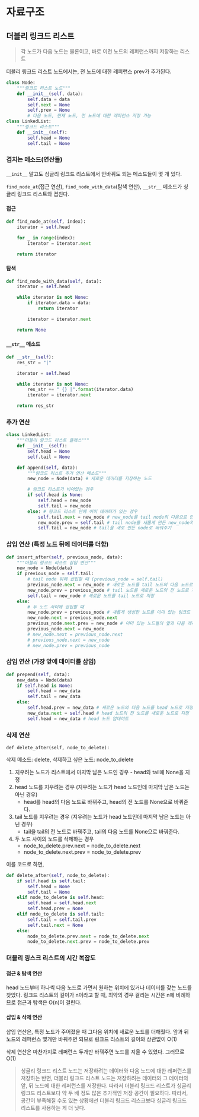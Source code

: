 # 자료구조

## 더블리 링크드 리스트

> 각 노드가 다음 노드는 물론이고, 바로 이전 노드의 레퍼런스까지 저장하는 리스트

더블리 링크드 리스트 노드에서는, 전 노드에 대한 레퍼런스 prev가 추가된다.

```Python
class Node:
    """링크드 리스트 노드"""
    def __init__(self, data):
        self.data = data
        self.next = None
        self.prev = None
        # 다음 노드, 현재 노드, 전 노드에 대한 레퍼런스 저장 가능
class LinkedList:
    """링크드 리스트"""
    def __init__(self):
        self.head = None
        self.tail = None
```

### 겹치는 메소드(연산들)

`__init__` 말고도 싱글리 링크드 리스트에서 안바꿔도 되는 메소드들이 몇 개 있다.

`find_node_at`(접근 연산), `find_node_with_data`(탐색 연산), `__str__` 메소드가 싱글리 링크드 리스트와 겹친다.

#### 접근

```python
def find_node_at(self, index):
    iterator = self.head

    for _ in range(index):
        iterator = iterator.next

    return iterator
```

#### 탐색

```python
def find_node_with_data(self, data):
    iterator = self.head

    while iterator is not None:
        if iterator.data = data:
            return iterator

        iterator = iterator.next

    return None
```

#### `__str__` 메소드

```python
def __str__(self):
    res_str = "|"

    iterator = self.head

    while iterator is not None:
        res_str += " {} |".format(iterator.data)
        iterator = iterator.next

    return res_str
```

### 추가 연산

```python
class LinkedList:
    """더블리 링크드 리스트 클래스"""
    def __init__(self):
        self.head = None
        self.tail = None

    def append(self, data):
        """링크드 리스트 추가 연산 메소드"""
        new_node = Node(data) # 새로운 데이터를 저장하는 노드

        # 링크드 리스트가 비어있는 경우
        if self.head is None:
            self.head = new_node
            self.tail = new_node
        else: # 링크드 리스트 안에 이미 데이터가 있는 경우
            self.tail.next = new_node # new_node를 tail node의 다음으로 만들어 준다.
            new_node.prev = self.tail # tail node를 새롭게 만든 new_node의 전 node로 만들어 준다.
            self.tail = new_node # tail을 새로 만든 node로 바꿔주기
```

### 삽입 연산 (특정 노드 뒤에 데이터를 더함)

```python
def insert_after(self, previous_node, data):
    """더블리 링크드 리스트 삽입 연산"""
    new_node = Node(data)
    if previous_node = self.tail:
        # tail node 뒤에 삽입할 때 (previous_node = self.tail)
        previous_node.next = new_node # 새로운 노드를 tail 노드의 다음 노드로 지정
        new_node.prev = previous_node # tail 노드를 새로운 노드의 전 노드로 지정
        self.tail = new_node # 새로운 노드를 tail 노드로 지정
    else:
        # 두 노드 사이에 삽입할 때
        new_node.prev = previous_node # 새롭게 생성한 노드를 이미 있는 링크드 리스트에 연결시키고
        new_node.next = previous_node.next
        previous_node.next.prev = new_node # 이미 있는 노드들의 앞과 다음 레퍼런스를 새롭게 생성한 노드로 지정한다
        previous_node.next = new_node
        # new_node.next = previous_node.next
        # previous_node.next = new_node
        # new_node.prev = previous_node
```

### 삽입 연산 (가장 앞에 데이터를 삽입)

```python
def prepend(self, data):
    new_data = Node(data)
    if self.head is None:
        self.head = new_data
        self.tail = new_data
    else:
        self.head.prev = new_data # 새로운 노드의 다음 노드를 head 노드로 지정
        new_data.next = self.head # head 노드의 전 노드를 새로운 노드로 지정
        self.head = new_data # head 노드 업데이트
```

### 삭제 연산

`def delete_after(self, node_to_delete):`

삭제 메소드: delete, 삭제하고 싶은 노드: node_to_delete

1. 지우려는 노드가 리스트에서 마지막 남은 노드인 경우 - head와 tail에 None을 지정
2. head 노드를 지우려는 경우 (지우려는 노드가 head 노드인데 마지막 남은 노드는 아닌 경우)
   - head를 head의 다음 노드로 바꿔주고, head의 전 노드를 None으로 바꿔준다.
3. tail 노드를 지우려는 경우 (지우려는 노드가 head 노드인데 마지막 남은 노드는 아닌 경우)
   - tail을 tail의 전 노드로 바꿔주고, tail의 다음 노드를 None으로 바꿔준다.
4. 두 노드 사이의 노드를 삭제하는 경우
   - node_to_delete.prev.next = node_to_delete.next
   - node_to_delete.next.prev = node_to_delete.prev

이를 코드로 하면,

```python
def delete_after(self, node_to_delete):
    if self.head is self.tail:
        self.head = None
        self.tail = None
    elif node_to_delete is self.head:
        self.head = self.head.next
        self.head.prev = None
    elif node_to_delete is self.tail:
        self.tail = self.tail.prev
        self.tail.next = None
    else:
        node_to_delete.prev.next = node_to_delete.next
        node_to_delete.next.prev = node_to_delete.prev
```

### 더블리 링스크 리스트의 시간 복잡도

#### 접근 & 탐색 연산

head 노드부터 하나씩 다음 노드로 가면서 원하는 위치에 있거나 데이터를 갖는 노드를 찾았다. 링크드 리스트의 길이가 n이라고 할 때, 최악의 경우 걸리는 시간은 n에 비례하므로 접근과 탐색은 O(n)이 걸린다.

#### 삽입 & 삭제 연산

삽입 연산은, 특정 노드가 주어졌을 때 그다음 위치에 새로운 노드를 더해줬다. 앞과 뒤 노드의 레퍼런스 몇개만 바꿔주면 되므로 링크드 리스트의 길이와 상관없이 O(1)

삭제 연산은 마찬가지로 레퍼런스 두개만 바꿔주면 노드를 지울 수 있었다. 그러므로 O(1)

> 싱글리 링크드 리스트 노드는 저장하려는 데이터와 다음 노드에 대한 레퍼런스를 저장하는 반면, 더블리 링크드 리스트 노드는 저장하려는 데이터와 그 데이터의 앞, 뒤 노드에 대한 레퍼런스를 저장한다. 따라서 더블리 링크드 리스트가 싱글리 링크드 리스트보다 약 두 배 정도 많은 추가적인 저장 공간이 필요하다. 따라서, 공간이 부족해질 수도 있는 상황에선 더블리 링크드 리스크보다 싱글리 링크드 리스트를 사용하는 게 더 낫다.
